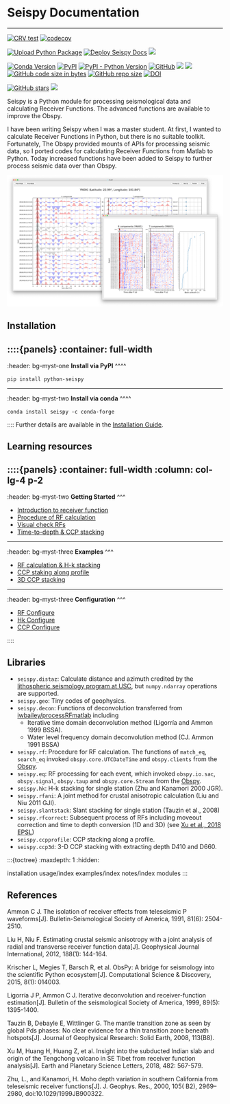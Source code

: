 <!-- .. seispy documentation master file, created by
   sphinx-quickstart on Sat Jul 18 19:55:28 2020.
   You can adapt this file completely to your liking, but it should at least
   contain the root `toctree` directive. -->

# Seispy Documentation

-----------------------

[![CRV test](https://github.com/xumi1993/seispy/actions/workflows/test.yml/badge.svg?branch=dev)](https://github.com/xumi1993/seispy/actions/workflows/test.yml)
[![codecov](https://codecov.io/gh/xumi1993/seispy/branch/dev/graph/badge.svg?token=XN3E3N6S3V)](https://codecov.io/gh/xumi1993/seispy)

[![Upload Python Package](https://github.com/xumi1993/seispy/actions/workflows/python-publish.yml/badge.svg)](https://github.com/xumi1993/seispy/actions/workflows/python-publish.yml)
[![Deploy Seispy Docs](https://github.com/xumi1993/seispy-doc.post/actions/workflows/deploy.yml/badge.svg)](https://github.com/xumi1993/seispy-doc.post/actions/workflows/deploy.yml)
<a href="https://dev.azure.com/conda-forge/feedstock-builds/_build/latest?definitionId=13623&branchName=master">
  <img src="https://dev.azure.com/conda-forge/feedstock-builds/_apis/build/status/seispy-feedstock?branchName=master">
</a> 

[![Conda Version](https://img.shields.io/conda/vn/conda-forge/seispy.svg)](https://anaconda.org/conda-forge/seispy)
[![PyPI](https://img.shields.io/pypi/v/python-seispy)](https://pypi.org/project/python-seispy/)
[![PyPI - Python Version](https://img.shields.io/pypi/pyversions/python-seispy)](https://pypi.org/project/python-seispy/)
[![GitHub](https://img.shields.io/github/license/xumi1993/seispy)](https://github.com/xumi1993/seispy/blob/master/LICENSE.txt)
[![](https://img.shields.io/github/last-commit/xumi1993/seispy)](https://github.com/xumi1993/seispy)
[![](https://img.shields.io/github/commit-activity/m/xumi1993/seispy)](https://github.com/xumi1993/seispy)
[![GitHub code size in bytes](https://img.shields.io/github/languages/code-size/xumi1993/seispy)](https://github.com/xumi1993/seispy)
[![GitHub repo size](https://img.shields.io/github/repo-size/xumi1993/seispy)](https://github.com/xumi1993/seispy)
[![DOI](https://zenodo.org/badge/41006349.svg)](https://zenodo.org/badge/latestdoi/41006349)

[![GitHub stars](https://img.shields.io/github/stars/xumi1993/seispy?style=social)](https://github.com/xumi1993/seispy)
[![](https://img.shields.io/github/forks/xumi1993/seispy?style=social)](https://github.com/xumi1993/seispy)

Seispy is a Python module for processing seismological data and calculating Receiver Functions. The advanced functions are available to improve the Obspy.

I have been writing Seispy when I was a master student. At first, I wanted to calculate Receiver Functions in Python, but there is no suitable toolkit. Fortunately, The Obspy provided mounts of APIs for processing seismic data, so I ported codes for calculating Receiver Functions from Matlab to Python. Today increased functions have been added to Seispy to further process seismic data over than Obspy.

<img src="_static/seispy_shortcut.png"/> 

## Installation

::::{panels}
:container: full-width
----
:header: bg-myst-one
**Install via PyPI**
^^^^
```
pip install python-seispy
```
---
:header: bg-myst-two
**Install via conda**
^^^^
```
conda install seispy -c conda-forge
```
::::
Further details are available in the [Installation Guide](installation).


## Learning resources
::::{panels} 
:container: full-width
:column: col-lg-4 p-2
---
:header: bg-myst-two
**Getting Started**
^^^
- [Introduction to receiver function](usage/PRF_Process)
- [Procedure of RF calculation](usage/rf-sta)
- [Visual check RFs](usage/pickrf)
- [Time-to-depth & CCP stacking](usage/ccp)
---
:header: bg-myst-three
**Examples**
^^^
- [RF calculation & H-k stacking](examples/ex-prf)
- [CCP staking along profile](examples/ex-ccp)
- [3D CCP stacking](examples/ex-ccp3d)
---
:header: bg-myst-three
**Configuration**
^^^
- [RF Configure](notes/rf_cfg)
- [Hk Configure](notes/hk_cfg)
- [CCP Configure](notes/ccp_cfg)

::::

## Libraries

- `seispy.distaz`: Calculate distance and azimuth credited by the [lithospheric seismology program at USC](http://www.seis.sc.edu/software/distaz/), but `numpy.ndarray` operations are supported.
- `seispy.geo`: Tiny codes of geophysics.
- `seispy.decon`: Functions of deconvolution transferred from [iwbailey/processRFmatlab](https://github.com/iwbailey/processRFmatlab) including
  - Iterative time domain deconvolution method (Ligorría and Ammon 1999 BSSA). 
  - Water level frequency domain deconvolution method (CJ. Ammon 1991 BSSA)
- `seispy.rf`: Procedure for RF calculation. The functions of `match_eq`, `search_eq` invoked `obspy.core.UTCDateTime` and `obspy.clients` from the [Obspy](https://docs.obspy.org/).
- `seispy.eq`: RF processing for each event, which invoked `obspy.io.sac`, `obspy.signal`, `obspy.taup` and `obspy.core.Stream` from the [Obspy](https://docs.obspy.org/).
- `seispy.hk`: H-k stacking for single station (Zhu and Kanamori 2000 JGR).
- `seispy.rfani`: A joint method for crustal anisotropic calculation (Liu and Niu 2011 GJI).
- `seispy.slantstack`: Slant stacking for single station (Tauzin et al., 2008)
- `seispy.rfcorrect`: Subsequent process of RFs including moveout correction and time to depth conversion (1D and 3D) (see [Xu et al., 2018 EPSL](https://www.sciencedirect.com/science/article/pii/S0012821X17306921?via%3Dihub))
- `seispy.ccpprofile`: CCP stacking along a profile.
- `seispy.ccp3d`: 3-D CCP stacking with extracting depth D410 and D660.


:::{toctree}
:maxdepth: 1
:hidden:

installation
usage/index
examples/index
notes/index
modules
:::


## References


Ammon C J. The isolation of receiver effects from teleseismic P waveforms[J]. Bulletin-Seismological Society of America, 1991, 81(6): 2504-2510.

Liu H, Niu F. Estimating crustal seismic anisotropy with a joint analysis of radial and transverse receiver function data[J]. Geophysical Journal International, 2012, 188(1): 144-164.

Krischer L, Megies T, Barsch R, et al. ObsPy: A bridge for seismology into the scientific Python ecosystem[J]. Computational Science & Discovery, 2015, 8(1): 014003.

Ligorría J P, Ammon C J. Iterative deconvolution and receiver-function estimation[J]. Bulletin of the seismological Society of America, 1999, 89(5): 1395-1400.

Tauzin B, Debayle E, Wittlinger G. The mantle transition zone as seen by global Pds phases: No clear evidence for a thin transition zone beneath hotspots[J]. Journal of Geophysical Research: Solid Earth, 2008, 113(B8).

Xu M, Huang H, Huang Z, et al. Insight into the subducted Indian slab and origin of the Tengchong volcano in SE Tibet from receiver function analysis[J]. Earth and Planetary Science Letters, 2018, 482: 567-579.

Zhu, L., and Kanamori, H. Moho depth variation in southern California from teleseismic receiver functions[J]. J. Geophys. Res., 2000, 105( B2), 2969– 2980, doi:10.1029/1999JB900322.
